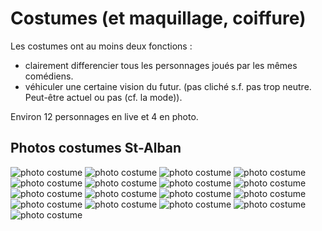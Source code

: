 # Costumes (et maquillage, coiffure)

Les costumes ont au moins deux fonctions :
- clairement differencier tous les personnages joués par les mêmes comédiens.
- véhiculer une certaine vision du futur. (pas cliché s.f. pas trop neutre. Peut-être actuel ou pas (cf. la mode)).

Environ 12 personnages en live et 4 en photo.

## Photos costumes St-Alban

![photo costume](../photos/costume-blague.JPG)
![photo costume](../photos/costume-bon-sens-1.JPG)
![photo costume](../photos/costume-bon-sens-2.JPG)
![photo costume](../photos/costume-bon-sens-3.JPG)
![photo costume](../photos/costume-bon-sens-4.JPG)
![photo costume](../photos/costume-chanson-1.JPG)
![photo costume](../photos/costume-chanson-2.JPG)
![photo costume](../photos/costume-conversation-1.JPG)
![photo costume](../photos/costume-conversation-2.JPG)
![photo costume](../photos/costume-conversation-3.JPG)
![photo costume](../photos/costume-froid-1.JPG)
![photo costume](../photos/costume-froid-2.JPG)
![photo costume](../photos/costume-froid-3.JPG)
![photo costume](../photos/costume-lune.JPG)
![photo costume](../photos/costume-matin.JPG)
![photo costume](../photos/costume-plein-emploi-1.JPG)
![photo costume](../photos/costume-plein-emploi-2.JPG)

